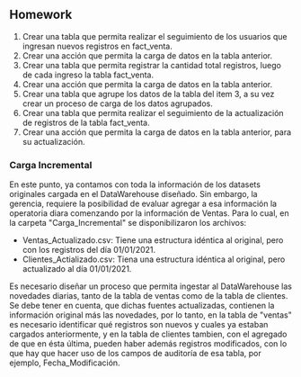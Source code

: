 ## Homework

1. Crear una tabla que permita realizar el seguimiento de los usuarios que ingresan nuevos registros en fact_venta.
2. Crear una acción que permita la carga de datos en la tabla anterior.
3. Crear una tabla que permita registrar la cantidad total registros, luego de cada ingreso la tabla fact_venta.
4. Crear una acción que permita la carga de datos en la tabla anterior.
5. Crear una tabla que agrupe los datos de la tabla del item 3, a su vez crear un proceso de carga de los datos agrupados.
6. Crear una tabla que permita realizar el seguimiento de la actualización de registros de la tabla fact_venta.
7. Crear una acción que permita la carga de datos en la tabla anterior, para su actualización.

### Carga Incremental

En este punto, ya contamos con toda la información de los datasets originales cargada en el DataWarehouse diseñado. Sin embargo, la gerencia, requiere la posibilidad de evaluar agregar a esa información la operatoria diara comenzando por la información de Ventas. Para lo cual, en la carpeta "Carga_Incremental" se disponibilizaron los archivos:

* Ventas_Actualizado.csv: Tiene una estructura idéntica al original, pero con los registros del día 01/01/2021.
* Clientes_Actializado.csv: Tiena una estructura idéntica al original, pero actualizado al día 01/01/2021.

Es necesario diseñar un proceso que permita ingestar al DataWarehouse las novedades diarias, tanto de la tabla de ventas como de la tabla de clientes.
Se debe tener en cuenta, que dichas fuentes actualizadas, contienen la información original más las novedades, por lo tanto, en la tabla de "ventas" es necesario identificar qué registros son nuevos y cuales ya estaban cargados anteriormente, y en la tabla de clientes tambien, con el agregado de que en ésta última, pueden haber además registros modificados, con lo que hay que hacer uso de los campos de auditoría de esa tabla, por ejemplo, Fecha_Modificación.
